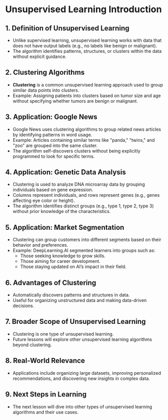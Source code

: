 # Unsupervised Learning Introduction

## 1. Definition of Unsupervised Learning
- Unlike supervised learning, unsupervised learning works with data that does not have output labels (e.g., no labels like benign or malignant).
- The algorithm identifies patterns, structures, or clusters within the data without explicit guidance.

## 2. Clustering Algorithms
- **Clustering** is a common unsupervised learning approach used to group similar data points into clusters.
- Example: Assigning patients into clusters based on tumor size and age without specifying whether tumors are benign or malignant.

## 3. Application: Google News
- Google News uses clustering algorithms to group related news articles by identifying patterns in word usage.
- Example: Articles containing similar terms like "panda," "twins," and "zoo" are grouped into the same cluster.
- The algorithm self-discovers clusters without being explicitly programmed to look for specific terms.

## 4. Application: Genetic Data Analysis
- Clustering is used to analyze DNA microarray data by grouping individuals based on gene expression.
- Columns represent individuals, and rows represent genes (e.g., genes affecting eye color or height).
- The algorithm identifies distinct groups (e.g., type 1, type 2, type 3) without prior knowledge of the characteristics.

## 5. Application: Market Segmentation
- Clustering can group customers into different segments based on their behavior and preferences.
- Example: DeepLearning.AI segmented learners into groups such as:
  - Those seeking knowledge to grow skills.
  - Those aiming for career development.
  - Those staying updated on AI’s impact in their field.

## 6. Advantages of Clustering
- Automatically discovers patterns and structures in data.
- Useful for organizing unstructured data and making data-driven decisions.

## 7. Broader Scope of Unsupervised Learning
- Clustering is one type of unsupervised learning.
- Future lessons will explore other unsupervised learning algorithms beyond clustering.

## 8. Real-World Relevance
- Applications include organizing large datasets, improving personalized recommendations, and discovering new insights in complex data.

## 9. Next Steps in Learning
- The next lesson will dive into other types of unsupervised learning algorithms and their use cases.
